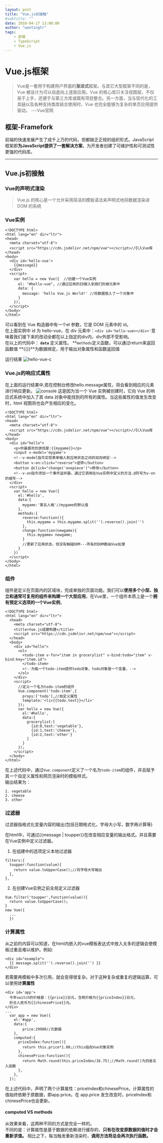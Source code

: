 ```yaml
---
layout: post
title: "Vue.js初接触"
#subtitle: ""
date: 2018-04-17 13:00:00
author: "wantingtr"
tags:
    - 前端
    - TypeScript
    - Vue.js
---
```

# Vue.js框架
> Vue是一套用于构建用户界面的**渐进式**框架。与其它大型框架不同的是，Vue 被设计为可以自底向上逐层应用。Vue 的核心库只关注视图层，不仅易于上手，还便于与第三方库或既有项目整合。另一方面，当与现代化的工具链以及各种支持类库结合使用时，Vue 也完全能够为复杂的单页应用提供驱动。 ---Vue官网

## 框架-Framefork
前端的快速发展产生了成千上万的代码，但都缺乏正规的组织形式。JavaScript框架即**为JavaScript提供了一套解决方案**，为开发者创建了可维护性和可测试性更强的代码库。

***

## Vue.js初接触

### Vue的声明式渲染
>Vue.js 的核心是一个允许采用简洁的模板语法来声明式地将数据渲染进 DOM 的系统

### Vue实例
```
<!DOCTYPE html>
<html lang="en" dir="ltr">
<head>
  <meta charset="utf-8">
  <script src="https://cdn.jsdelivr.net/npm/vue"></script>//引入Vue库
</head>
<body>
  <div id='hello-vue'>
    {{message}}
  </div>
  <script>
    var hello = new Vue({  //创建一个Vue实例  
      el: "#hello-vue", //通过应用的ID嵌入到我们的根元素中
      data: {
        message: 'hello Vue.js World!' //将数据放入了一个对象中
      }
    });
  </script>
</body>
</html>

```
可以看到在 Vue 构造器中有一个el 参数，它是 DOM 元素中的 id。  
在上面实例中 id 为 hello-vue，在 div 元素中：`<div id='hello-vue></div>'`意味着我们接下来的改动全都在以上指定的div内，div外部不受影响。    
在以上的代码中：
**`data`** 定义属性。
**`methods`定义函数，可以通过return来返回函数值
**{{}}**为数据绑定，用于输出对象属性和函数返回值

运行结果
![hello-vue-c](/img/post/04-vue/hello-vue-c.jpg)

### Vue.js的响应式属性

在上面的运行结果中,若在控制台修改hello.message属性，将会看到相应的元素进行响应更新。
![console](/img/post/04-vue/vue-console.jpg)
这是因为当一个 Vue 实例被创建时，它向 Vue 的响应式系统中加入了其 data 对象中能找到的所有的属性。当这些属性的值发生改变时，html 视图将也会产生相应的变化。

```
<!DOCTYPE html>
<html lang="en" dir="ltr">
<head>
  <meta charset="utf-8">
  <script src="https://cdn.jsdelivr.net/npm/vue"></script>//引入Vue库
</head>
<body>
  <div id="hello">
    <p>你最喜欢的游戏是:{{mygame}}</p>
    <input v-model='mygame'>
    <!--v-model指令实现表单输入和应用状态之间的双向绑定-->
    <button v-on:click="reverse">逆转</button>
    <button @click="change('onepiece')">修改</button>
    <!--v-on指令添加一个事件监听器，通过它调用在Vue实例中定义的方法.@符号为v-on的缩写-->
  </div>
  <script>
    var hello = new Vue({
      el:'#hello',
      data:{
        mygame:'第五人格'//mygame的默认值
      },
      methods:{
        reverse:function(){
          this.mygame = this.mygame.split('').reverse().join('')
        },
        change:function(newgame){
          this.mygame= newgame;
        }
        //更新了应用状态，但没有触碰DOM---所有的DOM都由Vue处理
      }
    })
  </script>
</body>
</html>
```

### 组件
组件是定义在页面内的区域块，完成单独的页面功能。我们可以**使用多个小型、独立和通常可复用的组件来构建一个大型应用**。在Vue里，一个组件本质上是一个**拥有预定义选项的一个Vue实例**。

```
<!DOCTYPE html>
<html lang="en" dir="ltr">
  <head>
    <meta charset="utf-8">
    <title>Vue.js组建构建</title>
    <script src="https://cdn.jsdelivr.net/npm/vue"></script>
  </head>
  <body>
    <div id="hello">
      <ol>
        <todo-item v-for="item in grocerylist" v-bind:todo="item" v-bind:key="item.id">
        </todo-item>
        <!--为每一个todo-item提供todo对象，todo对象是一个变量，-->
      </ol>
    </div>
    <script>
      //定义一个名为todo-item的组件
      Vue.component('todo-item',{
        props:['todo'],//自定义属性
        template:'<li>{{todo.text}}</li>'
      });
      var hello = new Vue({
        el:'#hello',
        data:{
          grocerylist:[
            {id:0,text:'vegetable'},
            {id:1,text:'cheese'},
            {id:2,text:'other'}
          ]
        }
      });
    </script>
  </body>
</html>

```
在上述代码中，通过`Vue.component`定义了一个名为`todo-item`的组件，并且赋予其一个自定义属性和网页渲染时的模板样式。  
输出结果为：
```
1. vegetable
2. cheese
3. other
```

### 过滤器
过滤器指格式化变量内容的输出(包括日期格式化，字母大小写，数字再计算等)  

在html中，可通过{{message | toupper}}在改变相应变量的输出格式。并且需要在Vue实例中定义过滤器。  

1. 在组建中的选项定义本地过滤器
```
filters:{
  toupper:function(value){
    return value.toUpperCase();//将字母大写输出
  },
},
```  

2. 在创建Vue实例之前全局定义过滤器
```
Vue.filter('toupper',function(value)){
  return value.toUpperCase();
}
new Vue({
  ...
  })
```

### 计算属性
从之前的内容可以知道，在html内嵌入的vue模板表达式中放入太多的逻辑会使模板过重且难以维护。例如:  
```
<div id="example">
  {{ message.split('').reverse().join('') }}
</div>
```
若需要再模板中多次引用，就会变得很复杂。对于这种复杂或重复的逻辑运算，可以使用**计算属性**
```
<div id='app'>
  今年switch的价格是：{{price}}日元，含税价格为{{priceIndex}}日元，
  折合人民币为{{chinesePrice}}元。
</div>
...
  var app = new Vue({
    el:'#app',
    data:{
        price:29980//元数据
    },
    computed:{
      priceIndex:function(){
        return this.price*1.08;//this指向Vue对象实例
      },
      chinesePrice:function(){
        return Math.round(this.priceIndex/16.75);//Math.round()为四舍五入函数
      },
    },
  });
```
在上述代码中，声明了两个计算属性：priceIndex和chinesePrice。计算属性的值始终依赖于原数据，即app.price。在 app.price 发生改变时，priceIndex和chinesePrice也会更新。

#### computed VS methods
从效果来看，这两种不同的方式是完全一样的。  
不同的是：计算属性是基于数据的依赖进行缓存的，**只有在改变原数据的值时才会重新求值。** 相比之下，每当触发重新渲染时，**调用方法将总会再次执行函数。**

